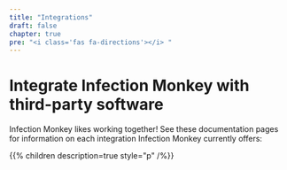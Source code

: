 ```yaml
---
title: "Integrations"
draft: false
chapter: true
pre: "<i class='fas fa-directions'></i> "
---
```


# Integrate Infection Monkey with third-party software

Infection Monkey likes working together! See these documentation pages for information on each integration Infection Monkey currently offers:

{{% children description=true style="p" /%}}
